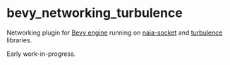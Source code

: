 # bevy_networking_turbulence

Networking plugin for [Bevy engine][1] running on [naia-socket][2] and [turbulence][3] libraries.

Early work-in-progress.

[1]: https://github.com/bevyengine/bevy
[2]: https://github.com/naia-rs/naia-socket
[3]: https://github.com/kyren/turbulence
